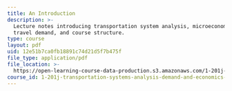 ```yaml
---
title: An Introduction
description: >-
  Lecture notes introducing transportation system analysis, microeconomics,
  travel demand, and course structure.
type: course
layout: pdf
uid: 12e51b7ca0fb18891c74d21d5f7b475f
file_type: application/pdf
file_location: >-
  https://open-learning-course-data-production.s3.amazonaws.com/1-201j-transportation-systems-analysis-demand-and-economics-fall-2008/12e51b7ca0fb18891c74d21d5f7b475f_MIT1_201JF08_lec01.pdf
course_id: 1-201j-transportation-systems-analysis-demand-and-economics-fall-2008
---
```

